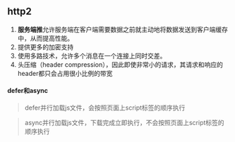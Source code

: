 ## http2
1. **服务端推**允许服务端在客户端需要数据之前就主动地将数据发送到客户端缓存中，从而提高性能。
2. 提供更多的加密支持
3. 使用多路技术，允许多个消息在一个连接上同时交差。
4. 头压缩（header compression），因此即使非常小的请求，其请求和响应的header都只会占用很小比例的带宽
#### defer和async 
>defer并行加载js文件，会按照页面上script标签的顺序执行 

>async并行加载js文件，下载完成立即执行，不会按照页面上script标签的顺序执行 